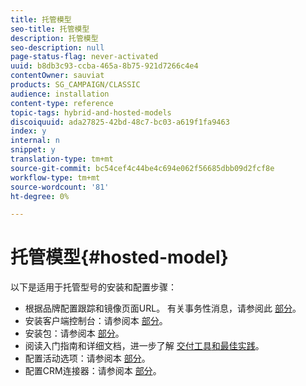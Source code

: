```yaml
---
title: 托管模型
seo-title: 托管模型
description: 托管模型
seo-description: null
page-status-flag: never-activated
uuid: b8db3c93-ccba-465a-8b75-921d7266c4e4
contentOwner: sauviat
products: SG_CAMPAIGN/CLASSIC
audience: installation
content-type: reference
topic-tags: hybrid-and-hosted-models
discoiquuid: ada27825-42bd-48c7-bc03-a619f1fa9463
index: y
internal: n
snippet: y
translation-type: tm+mt
source-git-commit: bc54cef4c44be4c694e062f56685dbb09d2fcf8e
workflow-type: tm+mt
source-wordcount: '81'
ht-degree: 0%

---
```



# 托管模型{#hosted-model}

以下是适用于托管型号的安装和配置步骤：

* 根据品牌配置跟踪和镜像页面URL。 有关事务性消息，请参阅此 [部分](../../message-center/using/configuring-multibranding.md)。
* 安装客户端控制台：请参阅本 [部分](../../installation/using/installing-the-client-console.md)。
* 安装包：请参阅本 [部分](../../installation/using/installing-campaign-standard-packages.md)。
* 阅读入门指南和详细文档，进一步了解 [交付工具](../../delivery/using/deliverability-key-points.md)[和最佳实践](../../delivery/using/about-deliverability.md)。
* 配置活动选项：请参阅本 [部分](../../installation/using/configuring-campaign-options.md)。
* 配置CRM连接器：请参阅本 [部分](../../platform/using/crm-connectors.md)。

